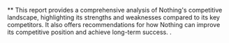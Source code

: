 ** This report provides a comprehensive analysis of Nothing's competitive landscape, highlighting its strengths and weaknesses compared to its key competitors. It also offers recommendations for how Nothing can improve its competitive position and achieve long-term success. 
.